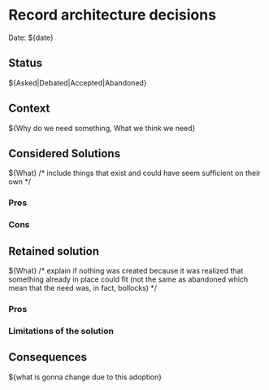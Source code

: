 # Record architecture decisions

Date: ${date}

## Status

${Asked|Debated|Accepted|Abandoned}

## Context

${Why do we need something, What we think we need}

## Considered Solutions
${What}
/* include things that exist and could have seem sufficient on their own */

### Pros
### Cons

## Retained solution
${What}
/* explain if nothing was created because it was realized that something already in place could fit (not the same as abandoned which mean that the need was, in fact, bollocks) */
### Pros
### Limitations of the solution

## Consequences

${what is gonna change due to this adoption}
